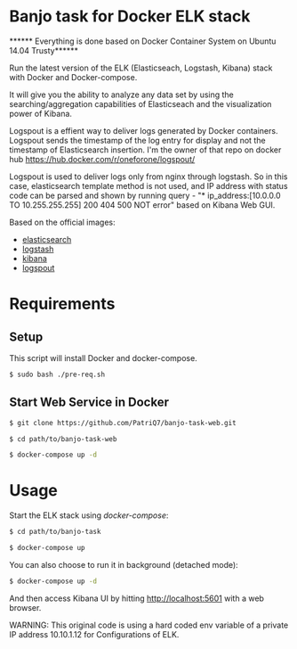 # Banjo task for Docker ELK stack 

****** Everything is done based on Docker Container System on Ubuntu 14.04 Trusty******

Run the latest version of the ELK (Elasticseach, Logstash, Kibana) stack with Docker and Docker-compose.

It will give you the ability to analyze any data set by using the searching/aggregation capabilities of Elasticseach and the visualization power of Kibana.

Logspout is a effient way to deliver logs generated by Docker containers. Logspout sends the timestamp of the log entry for display and not the timestamp of Elasticsearch insertion. I'm the owner of that repo on docker hub https://hub.docker.com/r/oneforone/logspout/

Logspout is used to deliver logs only from nginx through logstash. So in this case, elasticsearch template method is not used, and IP address with status code can be parsed and shown by running query - "* ip_address:[10.0.0.0 TO 10.255.255.255] 200 404 500 NOT error" based on Kibana Web GUI.

Based on the official images:

* [elasticsearch](https://registry.hub.docker.com/_/elasticsearch/)
* [logstash](https://registry.hub.docker.com/_/logstash/)
* [kibana](https://registry.hub.docker.com/_/kibana/)
* [logspout](https://hub.docker.com/r/oneforone/logspout/)

# Requirements

## Setup

This script will install Docker and docker-compose.

```bash
$ sudo bash ./pre-req.sh
```

## Start Web Service in Docker

```bash
$ git clone https://github.com/PatriQ7/banjo-task-web.git

$ cd path/to/banjo-task-web

$ docker-compose up -d
```

# Usage

Start the ELK stack using *docker-compose*:

```bash
$ cd path/to/banjo-task

$ docker-compose up
```

You can also choose to run it in background (detached mode):

```bash
$ docker-compose up -d
```

And then access Kibana UI by hitting [http://localhost:5601](http://localhost:5601) with a web browser.

WARNING: This original code is using a hard coded env variable of a private IP address 10.10.1.12 for Configurations of ELK.
